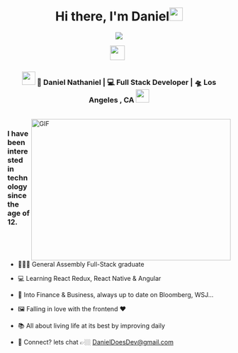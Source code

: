 
<div align="center">
   <h1>Hi there, I'm Daniel<img src="https://media.giphy.com/media/hvRJCLFzcasrR4ia7z/giphy.gif" width="30px"> </h1>
   
   
   <img src="https://pronoun.cyou/x/y?subject=He&object=Him&height=30"> 
</div>

<p align='center'>
   <a href="https://www.linkedin.com/in/danielnathaniely/"><img height="33" src="https://cdn-icons-png.flaticon.com/512/174/174857.png"></a>&nbsp;&nbsp;
 </p>

<div align="center">
<h3><img src="https://media.giphy.com/media/WUlplcMpOCEmTGBtBW/giphy.gif" width="30"> 🙎 Daniel Nathaniel | 💻 Full Stack Developer | 🛸 Los Angeles , CA <img src="https://media.giphy.com/media/WUlplcMpOCEmTGBtBW/giphy.gif" width="30"></h3>
</div>


<br />
<img align="right" height="320px" width="450px" alt="GIF" src="https://media2.giphy.com/media/vhVqGkxDYxAaRbOWVp/giphy.gif?cid=ecf05e479mcu2c7w9qunzgism4nate4ps8j1m2xc0vvk4w45&rid=giphy.gif&ct=g" />
<p align="center">
  <h3> I have been interested in technology since the age of 12.</h3>
</p>

 - 👨🏽‍🏫 General Assembly Full-Stack graduate

 - 💻 Learning React Redux, React Native & Angular
    
 - 🏦 Into Finance & Business, always up to date on Bloomberg, WSJ...
 
 - 🖼️ Falling in love with the frontend :heart:
 
 - 📚 All about living life at its best by improving daily
 
 - 💬 Connect? lets chat 👉🏼 DanielDoesDev@gmail.com
 
